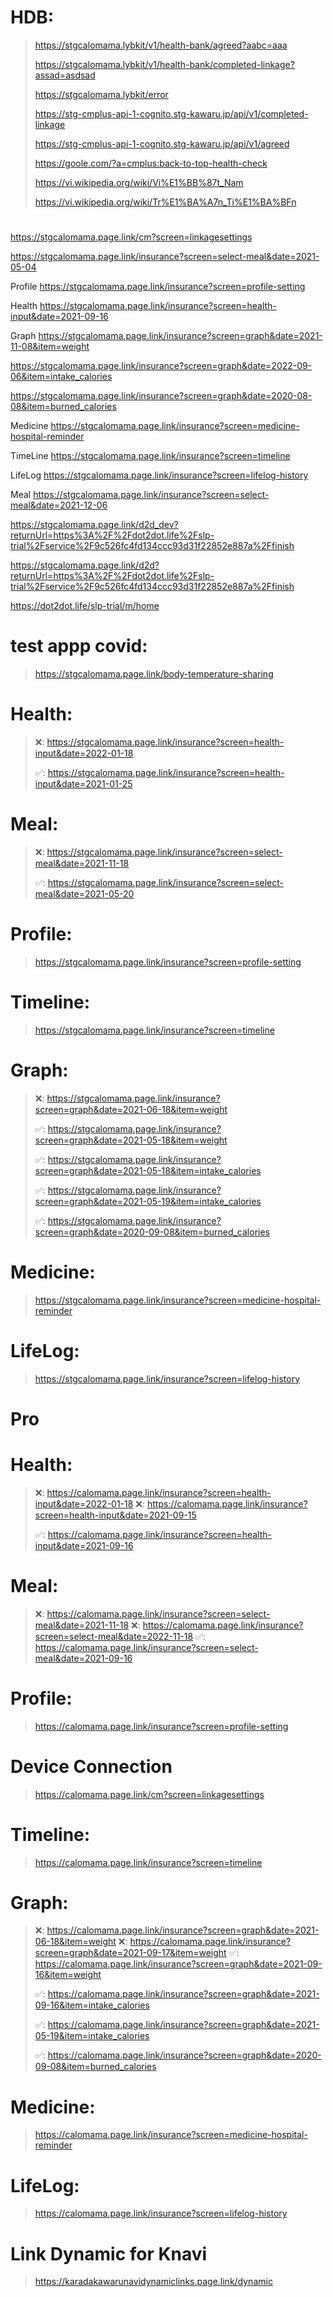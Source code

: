 

# HDB: 
> https://stgcalomama.lybkit/v1/health-bank/agreed?aabc=aaa
> 
> https://stgcalomama.lybkit/v1/health-bank/completed-linkage?assad=asdsad
> 
> https://stgcalomama.lybkit/error
>
> https://stg-cmplus-api-1-cognito.stg-kawaru.jp/api/v1/completed-linkage
>
> https://stg-cmplus-api-1-cognito.stg-kawaru.jp/api/v1/agreed
>
> https://goole.com/?a=cmplus:back-to-top-health-check
>
> https://vi.wikipedia.org/wiki/Vi%E1%BB%87t_Nam
>
> https://vi.wikipedia.org/wiki/Tr%E1%BA%A7n_Ti%E1%BA%BFn



# 
# 
# 
https://stgcalomama.page.link/cm?screen=linkagesettings
>
>
https://stgcalomama.page.link/insurance?screen=select-meal&date=2021-05-04
>
Profile
https://stgcalomama.page.link/insurance?screen=profile-setting
>
Health
https://stgcalomama.page.link/insurance?screen=health-input&date=2021-09-16
>
Graph
https://stgcalomama.page.link/insurance?screen=graph&date=2021-11-08&item=weight
>
https://stgcalomama.page.link/insurance?screen=graph&date=2022-09-06&item=intake_calories
>
https://stgcalomama.page.link/insurance?screen=graph&date=2020-08-08&item=burned_calories
>
Medicine
https://stgcalomama.page.link/insurance?screen=medicine-hospital-reminder
>
TimeLine
https://stgcalomama.page.link/insurance?screen=timeline
>
LifeLog
https://stgcalomama.page.link/insurance?screen=lifelog-history
>
Meal
https://stgcalomama.page.link/insurance?screen=select-meal&date=2021-12-06

https://stgcalomama.page.link/d2d_dev?returnUrl=https%3A%2F%2Fdot2dot.life%2Fslp-trial%2Fservice%2F9c526fc4fd134ccc93d31f22852e887a%2Ffinish

https://stgcalomama.page.link/d2d?returnUrl=https%3A%2F%2Fdot2dot.life%2Fslp-trial%2Fservice%2F9c526fc4fd134ccc93d31f22852e887a%2Ffinish

https://dot2dot.life/slp-trial/m/home


# test appp covid: 
> https://stgcalomama.page.link/body-temperature-sharing
> 

# Health:
> ❌: https://stgcalomama.page.link/insurance?screen=health-input&date=2022-01-18
> 
> ✅: https://stgcalomama.page.link/insurance?screen=health-input&date=2021-01-25
# Meal: 
> ❌: https://stgcalomama.page.link/insurance?screen=select-meal&date=2021-11-18
> 
> ✅: https://stgcalomama.page.link/insurance?screen=select-meal&date=2021-05-20
# Profile:
> https://stgcalomama.page.link/insurance?screen=profile-setting
> 
# Timeline: 
> https://stgcalomama.page.link/insurance?screen=timeline
> 
# Graph:
> ❌: https://stgcalomama.page.link/insurance?screen=graph&date=2021-06-18&item=weight
> 
> ✅: https://stgcalomama.page.link/insurance?screen=graph&date=2021-05-18&item=weight
> 
> ✅: https://stgcalomama.page.link/insurance?screen=graph&date=2021-05-18&item=intake_calories
> 
> ✅: https://stgcalomama.page.link/insurance?screen=graph&date=2021-05-19&item=intake_calories
> 
> ✅: https://stgcalomama.page.link/insurance?screen=graph&date=2020-09-08&item=burned_calories
> 
# Medicine: 
> https://stgcalomama.page.link/insurance?screen=medicine-hospital-reminder
> 
# LifeLog: 
> https://stgcalomama.page.link/insurance?screen=lifelog-history
> 
####
###
####
###
####
###
#
#
# Pro
####
###

# Health:
> ❌: https://calomama.page.link/insurance?screen=health-input&date=2022-01-18
> ❌: https://calomama.page.link/insurance?screen=health-input&date=2021-09-15 
> 
> ✅: https://calomama.page.link/insurance?screen=health-input&date=2021-09-16
# Meal: 
> ❌: https://calomama.page.link/insurance?screen=select-meal&date=2021-11-18
> ❌: https://calomama.page.link/insurance?screen=select-meal&date=2022-11-18
> ✅: https://calomama.page.link/insurance?screen=select-meal&date=2021-09-16
# Profile: 
> https://calomama.page.link/insurance?screen=profile-setting
>
# Device Connection
> https://calomama.page.link/cm?screen=linkagesettings
>
# Timeline: 
> https://calomama.page.link/insurance?screen=timeline
> 
# Graph:
> ❌: https://calomama.page.link/insurance?screen=graph&date=2021-06-18&item=weight
> ❌: https://calomama.page.link/insurance?screen=graph&date=2021-09-17&item=weight
> ✅: https://calomama.page.link/insurance?screen=graph&date=2021-09-16&item=weight
> 
> ✅: https://calomama.page.link/insurance?screen=graph&date=2021-09-16&item=intake_calories
> 
> ✅: https://calomama.page.link/insurance?screen=graph&date=2021-05-19&item=intake_calories
> 
> ✅: https://calomama.page.link/insurance?screen=graph&date=2020-09-08&item=burned_calories
> 
# Medicine: 
> https://calomama.page.link/insurance?screen=medicine-hospital-reminder
> 
# LifeLog: 
> https://calomama.page.link/insurance?screen=lifelog-history
> 
#
#
# Link Dynamic for Knavi
> https://karadakawarunavidynamiclinks.page.link/dynamic
###
###
